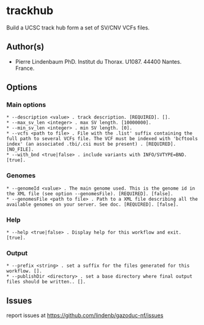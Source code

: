 # trackhub

Build a UCSC track hub form a set of SV/CNV VCFs files.

## Author(s)

  * Pierre Lindenbaum PhD. Institut du Thorax. U1087. 44400 Nantes. France.

## Options

### Main options

    * --description <value> . track description. [REQUIRED]. [].
    * --max_sv_len <integer> . max SV length. [10000000].
    * --min_sv_len <integer> . min SV length. [0].
    * --vcfs <path to file> . File with the .list' suffix containing the full path to several VCFs file. The VCF must be indexed with 'bcftools index' (an associated .tbi/.csi must be present) . [REQUIRED]. [NO_FILE].
    * --with_bnd <true|false> . include variants with INFO/SVTYPE=BND. [true].


### Genomes

    * --genomeId <value> . The main genome used. This is the genome id in the XML file (see option --genomesFile). [REQUIRED]. [false].
    * --genomesFile <path to file> . Path to a XML file describing all the available genomes on your server. See doc. [REQUIRED]. [false].

### Help

    * --help <true|false> . Display help for this workflow and exit. [true].

### Output

    * --prefix <string> . set a suffix for the files generated for this workflow. [].
    * --publishDir <directory> . set a base directory where final output files should be written.. [].


## Issues

report issues at https://github.com/lindenb/gazoduc-nf/issues


